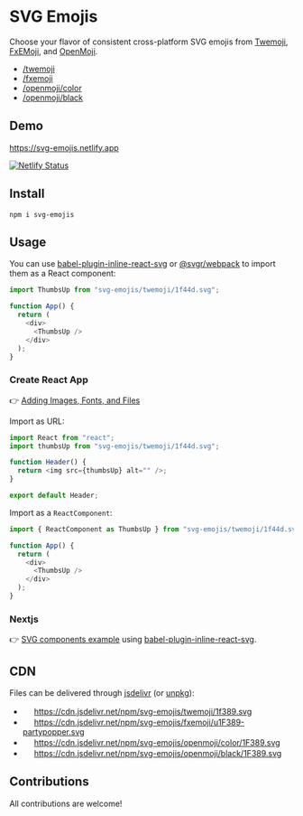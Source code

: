# SVG Emojis

Choose your flavor of consistent cross-platform SVG emojis from [Twemoji](https://github.com/twitter/twemoji), [FxEMoji](https://github.com/mozilla/fxemoji), and [OpenMoji](https://www.openmoji.org/).

- [/twemoji](./twemoji)
- [/fxemoji](./fxemoji)
- [/openmoji/color](./openmoji/color)
- [/openmoji/black](./openmoji/black)

## Demo

https://svg-emojis.netlify.app

[![Netlify Status](https://api.netlify.com/api/v1/badges/387f0a53-f25f-409d-9dfb-3ca35c09ff8e/deploy-status)](https://app.netlify.com/sites/svg-emojis/deploys)

## Install

```
npm i svg-emojis
```

## Usage

You can use [babel-plugin-inline-react-svg](https://www.npmjs.com/package/babel-plugin-inline-react-svg) or [@svgr/webpack](https://www.npmjs.com/package/@svgr/webpack) to import them as a React component:

```js
import ThumbsUp from "svg-emojis/twemoji/1f44d.svg";

function App() {
  return (
    <div>
      <ThumbsUp />
    </div>
  );
}
```

### Create React App

👉 [Adding Images, Fonts, and Files](https://create-react-app.dev/docs/adding-images-fonts-and-files)

Import as URL:

```js
import React from "react";
import thumbsUp from "svg-emojis/twemoji/1f44d.svg";

function Header() {
  return <img src={thumbsUp} alt="" />;
}

export default Header;
```

Import as a `ReactComponent`:

```js
import { ReactComponent as ThumbsUp } from "svg-emojis/twemoji/1f44d.svg";

function App() {
  return (
    <div>
      <ThumbsUp />
    </div>
  );
}
```

### Nextjs

👉 [SVG components example](https://github.com/vercel/next.js/tree/canary/examples/svg-components) using [babel-plugin-inline-react-svg](https://www.npmjs.com/package/babel-plugin-inline-react-svg).

## CDN

Files can be delivered through [jsdelivr](https://www.jsdelivr.com/) (or [unpkg](https://unpkg.com/)):

- <img src="https://cdn.jsdelivr.net/npm/svg-emojis/twemoji/1f389.svg" width="16" /> https://cdn.jsdelivr.net/npm/svg-emojis/twemoji/1f389.svg
- <img src="https://cdn.jsdelivr.net/npm/svg-emojis/fxemoji/u1F389-partypopper.svg" width="16" /> https://cdn.jsdelivr.net/npm/svg-emojis/fxemoji/u1F389-partypopper.svg
- <img src="https://cdn.jsdelivr.net/npm/svg-emojis/openmoji/color/1F389.svg" width="16" /> https://cdn.jsdelivr.net/npm/svg-emojis/openmoji/color/1F389.svg
- <img src="https://cdn.jsdelivr.net/npm/svg-emojis/openmoji/black/1F389.svg" width="16" /> https://cdn.jsdelivr.net/npm/svg-emojis/openmoji/black/1F389.svg

## Contributions

All contributions are welcome!

